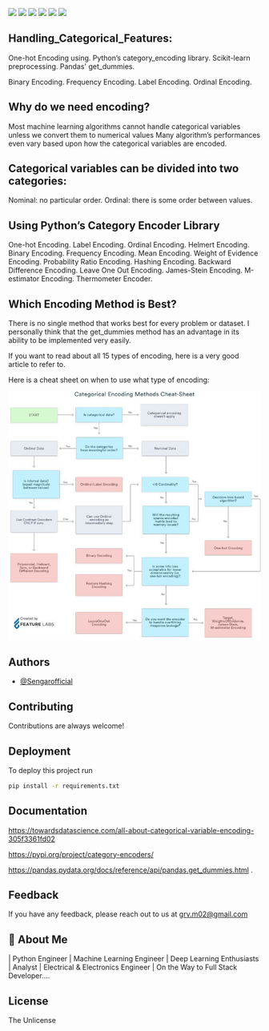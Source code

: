 <p align="left"> <a href="https://www.python.org/" target="blank"><img src="https://img.shields.io/badge/Powered%20by-Python-yellow" /></a> <a href="https://numpy.org/" target="blank"><img src="https://img.shields.io/badge/-Numpy-red" /></a> <a href="https://pandas.pydata.org/" target="blank"><img src="https://img.shields.io/badge/-Pandas-lightgrey" /></a> <a href="https://scikit-learn.org/stable/" target="blank"><img src="https://img.shields.io/badge/-Scikit--Learn-blue" /></a> <a href="https://matplotlib.org/" target="blank"><img src="https://img.shields.io/badge/-Matplotlib-green" /></a> <a href="https://seaborn.pydata.org/" target="blank"><img src="https://img.shields.io/badge/-Seaborn-brightgreen" /></a>  </p>

## Handling_Categorical_Features:
One-hot Encoding using.
Python’s category_encoding library.
Scikit-learn preprocessing.
Pandas' get_dummies.

Binary Encoding.
Frequency Encoding.
Label Encoding.
Ordinal Encoding.

## Why do we need encoding?

Most machine learning algorithms cannot handle categorical variables unless we convert them to numerical values
Many algorithm’s performances even vary based upon how the categorical variables are encoded.

## Categorical variables can be divided into two categories:

Nominal: no particular order.
Ordinal: there is some order between values.

## Using Python’s Category Encoder Library

One-hot Encoding.
Label Encoding.
Ordinal Encoding.
Helmert Encoding.
Binary Encoding.
Frequency Encoding.
Mean Encoding.
Weight of Evidence Encoding.
Probability Ratio Encoding.
Hashing Encoding.
Backward Difference Encoding.
Leave One Out Encoding.
James-Stein Encoding.
M-estimator Encoding.
Thermometer Encoder.

## Which Encoding Method is Best?
 

There is no single method that works best for every problem or dataset. I personally think that the get_dummies method has an advantage in its ability to be implemented very easily.

If you want to read about all 15 types of encoding, here is a very good article to refer to.

Here is a cheat sheet on when to use what type of encoding:

![alt text](https://github.com/Sengarofficial/Handling_Categorical_Features/blob/master/garg_cat_variables_15.jpg)


## Authors

- [@Sengarofficial](https://www.github.com/Sengarofficial)


## Contributing

Contributions are always welcome!


## Deployment

To deploy this project run

```bash
pip install -r requirements.txt
```


## Documentation

https://towardsdatascience.com/all-about-categorical-variable-encoding-305f3361fd02 

https://pypi.org/project/category-encoders/ 

https://pandas.pydata.org/docs/reference/api/pandas.get_dummies.html .


## Feedback

If you have any feedback, please reach out to us at grv.m02@gmail.com


## 🚀 About Me
| Python Engineer | Machine Learning Engineer | Deep Learning Enthusiasts | Analyst | Electrical & Electronics Engineer | On the Way to Full Stack Developer....



## License 

The Unlicense 

 
 


